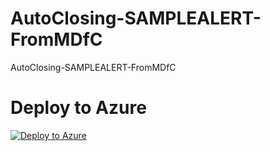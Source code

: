 # AutoClosing-SAMPLEALERT-FromMDfC
AutoClosing-SAMPLEALERT-FromMDfC

# Deploy to Azure
[![Deploy to Azure](https://aka.ms/deploytoazurebutton)](https://portal.azure.com/#create/Microsoft.Template/uri/https://raw.githubusercontent.com/hisashin0728/AutoClosing-SAMPLEALERT-FromMDfC/main/azuredeploy.json)

